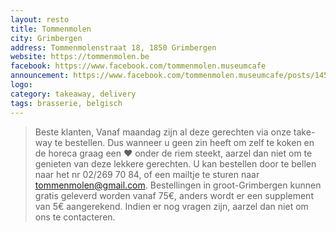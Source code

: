 ```yaml
---
layout: resto
title: Tommenmolen
city: Grimbergen
address: Tommenmolenstraat 18, 1850 Grimbergen
website: https://tommenmolen.be
facebook: https://www.facebook.com/tommenmolen.museumcafe
announcement: https://www.facebook.com/tommenmolen.museumcafe/posts/1459205350951129
logo: 
category: takeaway, delivery
tags: brasserie, belgisch
---
```


> Beste klanten,
> Vanaf maandag zijn al deze gerechten via onze take-way te bestellen. Dus wanneer u geen zin heeft om zelf te koken en de horeca graag een ❤️ onder de riem steekt, aarzel dan niet om te genieten van deze lekkere gerechten. U kan bestellen door te bellen naar het nr 02/269 70 84, of een mailtje te sturen naar tommenmolen@gmail.com.
Bestellingen in groot-Grimbergen kunnen gratis geleverd worden vanaf 75€, anders wordt er een supplement van 5€ aangerekend. Indien er nog vragen zijn, aarzel dan niet om ons te contacteren.
